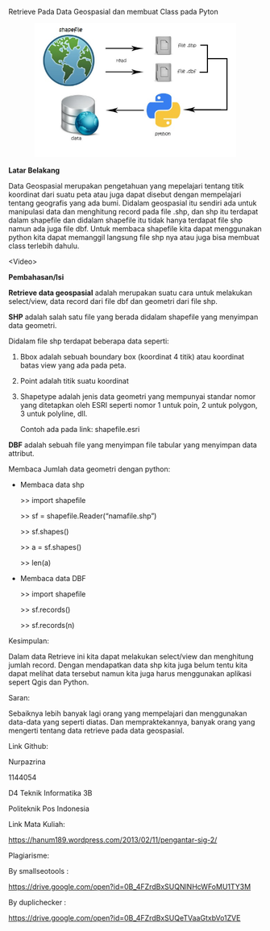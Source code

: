 Retrieve Pada Data Geospasial dan membuat Class pada Pyton

<p align="center">
  <img src ="../../img/Pertemuan 3.jpg" width="400px">
</p>

**Latar Belakang**

Data Geospasial merupakan pengetahuan yang mepelajari tentang titik koordinat dari suatu peta atau juga dapat disebut dengan mempelajari tentang geografis yang ada bumi. Didalam geospasial itu sendiri ada untuk manipulasi data dan menghitung record pada file .shp, dan shp itu terdapat dalam shapefile dan didalam shapefile itu tidak hanya terdapat file shp namun ada juga file dbf. Untuk membaca shapefile kita dapat menggunakan python kita dapat memanggil langsung file shp nya atau juga bisa membuat class terlebih dahulu.

&lt;Video&gt;

**Pembahasan/Isi**

**Retrieve data geospasial** adalah merupakan suatu cara untuk melakukan select/view, data record dari file dbf dan geometri dari file shp.

**SHP** adalah salah satu file yang berada didalam shapefile yang menyimpan data geometri.

Didalam file shp terdapat beberapa data seperti:

1.  Bbox adalah sebuah boundary box (koordinat 4 titik) atau koordinat batas view yang ada pada peta.

2.  Point adalah titik suatu koordinat

3.  Shapetype adalah jenis data geometri yang mempunyai standar nomor yang ditetapkan oleh ESRI seperti nomor 1 untuk poin, 2 untuk polygon, 3 untuk polyline, dll.

    Contoh ada pada link: shapefile.esri

**DBF** adalah sebuah file yang menyimpan file tabular yang menyimpan data attribut.

Membaca Jumlah data geometri dengan python:

-   Membaca data shp

    &gt;&gt; import shapefile

    &gt;&gt; sf = shapefile.Reader(“namafile.shp”)

    &gt;&gt; sf.shapes()

    &gt;&gt; a = sf.shapes()

    &gt;&gt; len(a)

-   Membaca data DBF

    &gt;&gt; import shapefile

    &gt;&gt; sf.records()

    &gt;&gt; sf.records(n)

Kesimpulan:

Dalam data Retrieve ini kita dapat melakukan select/view dan menghitung jumlah record. Dengan mendapatkan data shp kita juga belum tentu kita dapat melihat data tersebut namun kita juga harus menggunakan aplikasi sepert Qgis dan Python.

Saran:

Sebaiknya lebih banyak lagi orang yang mempelajari dan menggunakan data-data yang seperti diatas. Dan mempraktekannya, banyak orang yang mengerti tentang data retrieve pada data geospasial.

Link Github:

Nurpazrina

1144054

D4 Teknik Informatika 3B

Politeknik Pos Indonesia

Link Mata Kuliah:

<https://hanum189.wordpress.com/2013/02/11/pengantar-sig-2/>

Plagiarisme:

By smallseotools :

<https://drive.google.com/open?id=0B_4FZrdBxSUQNlNHcWFoMU1TY3M>

By duplichecker :

<https://drive.google.com/open?id=0B_4FZrdBxSUQeTVaaGtxbVo1ZVE>
